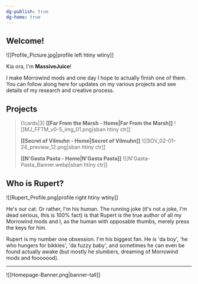 ```yaml
---
dg-publish: true
dg-home: true
---
```

## Welcome! 

![[Profile_Picture.jpg|profile left htiny wtiny]]

Kia ora, I'm **MassiveJuice**!

I make Morrowind mods and one day I hope to actually finish one of them. You can follow along here for updates on my various projects and see details of my research and creative process.

## Projects

> [!cards|3]
> **[[Far From the Marsh - Home|Far From the Marsh]]**
> ![[MJ_FFTM_v0-5_img_01.png|sban htiny ctr]]
> 
> **[[Secret of Vilmuhn - Home|Secret of Vilmuhn]]**
> ![[SOV_02-01-24_preview_12.png|sban htiny ctr]]
> 
> **[[N'Gasta Pasta - Home|N'Gasta Pasta]]**
> ![[N'Gasta-Pasta_Banner.webp|sban htiny ctr]]


## Who is Rupert?

![[Rupert_Profile.png|profile right htiny wtiny]]

He's our cat. Or rather, I'm his human. The running joke (it's not a joke, I'm dead serious, this is 100% fact) is that Rupert is the true author of all my Morrowind mods and I, as the human with opposable thumbs, merely press the keys for him. 

Rupert is my number one obsession. I'm his biggest fan. He is 'da boy', 'he who hungers for bikkies', 'da fuzzy baby', and sometimes he can even be found actually awake (but mostly he slumbers, dreaming of Morrowind mods and fooooood).

---

![[Homepage-Banner.png|banner-tall]]
